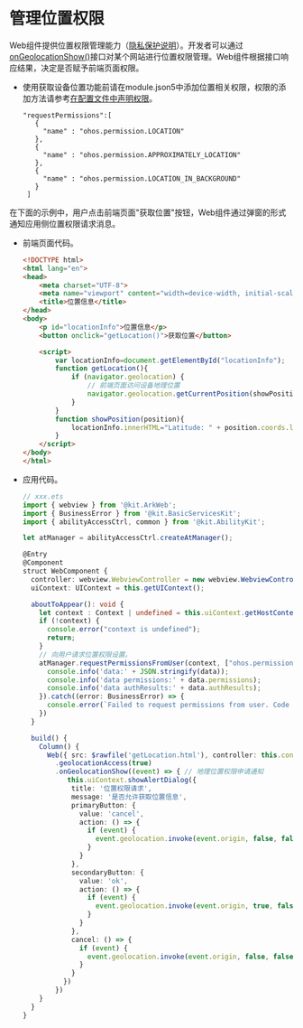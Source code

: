 # 管理位置权限
<!--Kit: ArkWeb-->
<!--Subsystem: ArkWeb-->
<!--Owner: @zhang-yinglie-->
<!--SE: @handyohos-->
<!--TSE: @ghiker-->


Web组件提供位置权限管理能力（<!--RP1-->[隐私保护说明](../../device-dev/security/security-privacy-protection.md)<!--RP1End-->）。开发者可以通过[onGeolocationShow()](../reference/apis-arkweb/arkts-basic-components-web-events.md#ongeolocationshow)接口对某个网站进行位置权限管理。Web组件根据接口响应结果，决定是否赋予前端页面权限。

- 使用获取设备位置功能前请在module.json5中添加位置相关权限，权限的添加方法请参考[在配置文件中声明权限](../security/AccessToken/declare-permissions.md)。

   ```
   "requestPermissions":[
      {
        "name" : "ohos.permission.LOCATION"
      },
      {
        "name" : "ohos.permission.APPROXIMATELY_LOCATION"
      },
      {
        "name" : "ohos.permission.LOCATION_IN_BACKGROUND"
      }
    ]
   ```

在下面的示例中，用户点击前端页面"获取位置"按钮，Web组件通过弹窗的形式通知应用侧位置权限请求消息。


- 前端页面代码。

  ```html
  <!DOCTYPE html>
  <html lang="en">
  <head>
      <meta charset="UTF-8">
      <meta name="viewport" content="width=device-width, initial-scale=1.0">
      <title>位置信息</title>
  </head>
  <body>
      <p id="locationInfo">位置信息</p>
      <button onclick="getLocation()">获取位置</button>

      <script>
          var locationInfo=document.getElementById("locationInfo");
          function getLocation(){
              if (navigator.geolocation) {
                  // 前端页面访问设备地理位置
                  navigator.geolocation.getCurrentPosition(showPosition);
              }
          }
          function showPosition(position){
              locationInfo.innerHTML="Latitude: " + position.coords.latitude + "<br />Longitude: " + position.coords.longitude;
          }
      </script>
  </body>
  </html>
  ```


- 应用代码。

  ```ts
  // xxx.ets
  import { webview } from '@kit.ArkWeb';
  import { BusinessError } from '@kit.BasicServicesKit';
  import { abilityAccessCtrl, common } from '@kit.AbilityKit';

  let atManager = abilityAccessCtrl.createAtManager();

  @Entry
  @Component
  struct WebComponent {
    controller: webview.WebviewController = new webview.WebviewController();
    uiContext: UIContext = this.getUIContext();

    aboutToAppear(): void {
      let context : Context | undefined = this.uiContext.getHostContext() as common.UIAbilityContext;
      if (!context) {
        console.error("context is undefined");
        return;
      }
      // 向用户请求位置权限设置。
      atManager.requestPermissionsFromUser(context, ["ohos.permission.APPROXIMATELY_LOCATION"]).then((data) => {
        console.info('data:' + JSON.stringify(data));
        console.info('data permissions:' + data.permissions);
        console.info('data authResults:' + data.authResults);
      }).catch((error: BusinessError) => {
        console.error(`Failed to request permissions from user. Code is ${error.code}, message is ${error.message}`);
      })  
    }

    build() {
      Column() {
        Web({ src: $rawfile('getLocation.html'), controller: this.controller })
          .geolocationAccess(true)
          .onGeolocationShow((event) => { // 地理位置权限申请通知
             this.uiContext.showAlertDialog({
              title: '位置权限请求',
              message: '是否允许获取位置信息',
              primaryButton: {
                value: 'cancel',
                action: () => {
                  if (event) {
                    event.geolocation.invoke(event.origin, false, false); // 不允许此站点地理位置权限请求
                  }
                }
              },
              secondaryButton: {
                value: 'ok',
                action: () => {
                  if (event) {
                    event.geolocation.invoke(event.origin, true, false); // 允许此站点地理位置权限请求
                  }
                }
              },
              cancel: () => {
                if (event) {
                  event.geolocation.invoke(event.origin, false, false); // 不允许此站点地理位置权限请求
                }
              }
            })
          })
      }
    }
  }
  ```
